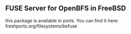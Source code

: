 ## FUSE Server for OpenBFS in FreeBSD
this package is available in ports. You can find it here: freshports.org/filesystems/befuse
